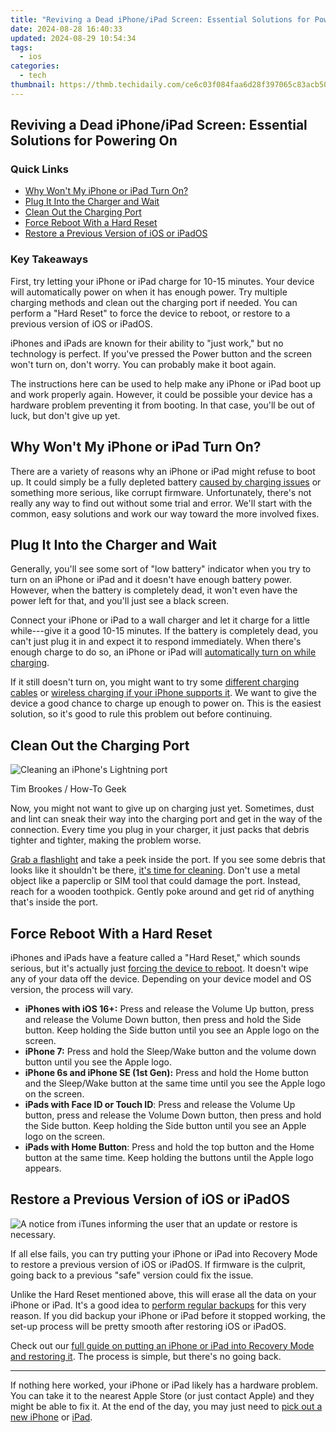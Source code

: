 ```yaml
---
title: "Reviving a Dead iPhone/iPad Screen: Essential Solutions for Powering On"
date: 2024-08-28 16:40:33
updated: 2024-08-29 10:54:34
tags:
  - ios
categories:
  - tech
thumbnail: https://thmb.techidaily.com/ce6c03f084faa6d28f397065c83acb50be7be1ae3bde8fc728fb219e33b59c83.jpeg
---
```


## Reviving a Dead iPhone/iPad Screen: Essential Solutions for Powering On

### Quick Links

* [Why Won't My iPhone or iPad Turn On?](https://youtube-clips.techidaily.com/achieving-affiliate-success-with-online-videos/)
* [Plug It Into the Charger and Wait](https://printer-issues.techidaily.com/fixed-printer-shows-error-message-epson/)
* [Clean Out the Charging Port](https://win-howtos.techidaily.com/expert-advice-on-mending-a-defective-laptop-microphone-no-more-voiceless-computers/)
* [Force Reboot With a Hard Reset](https://phone-solutions.techidaily.com/in-2024-methods-to-change-gps-location-on-vivo-v30-pro-drfone-by-drfone-virtual-android/)
* [Restore a Previous Version of iOS or iPadOS](https://facebook-clips.techidaily.com/new-2024-approved-pioneering-the-path-transitioning-xbox-sessions-to-fb/)

### Key Takeaways

 First, try letting your iPhone or iPad charge for 10-15 minutes. Your device will automatically power on when it has enough power. Try multiple charging methods and clean out the charging port if needed. You can perform a "Hard Reset" to force the device to reboot, or restore to a previous version of iOS or iPadOS.

 iPhones and iPads are known for their ability to "just work," but no technology is perfect. If you've pressed the Power button and the screen won't turn on, don't worry. You can probably make it boot again.

 The instructions here can be used to help make any iPhone or iPad boot up and work properly again. However, it could be possible your device has a hardware problem preventing it from booting. In that case, you'll be out of luck, but don't give up yet.

##  Why Won't My iPhone or iPad Turn On?

 There are a variety of reasons why an iPhone or iPad might refuse to boot up. It could simply be a fully depleted battery [caused by charging issues](https://techidaily.com/how-do-i-reset-my-xiaomi-redmi-note-12-4g-phone-without-technical-knowledge-drfone-by-drfone-reset-android-reset-android/) or something more serious, like corrupt firmware. Unfortunately, there's not really any way to find out without some trial and error. We'll start with the common, easy solutions and work our way toward the more involved fixes.

##  Plug It Into the Charger and Wait

 Generally, you'll see some sort of "low battery" indicator when you try to turn on an iPhone or iPad and it doesn't have enough battery power. However, when the battery is completely dead, it won't even have the power left for that, and you'll just see a black screen.

 Connect your iPhone or iPad to a wall charger and let it charge for a little while---give it a good 10-15 minutes. If the battery is completely dead, you can't just plug it in and expect it to respond immediately. When there's enough charge to do so, an iPhone or iPad will [automatically turn on while charging](https://change-location.techidaily.com/top-15-augmented-reality-games-like-pokemon-go-to-play-on-samsung-galaxy-s23-fe-drfone-by-drfone-virtual-android/).

 If it still doesn't turn on, you might want to try some [different charging cables](https://fox-helps.techidaily.com/2024-approved-top-6-virtual-reality-vr-gloves-to-check-out/) or [wireless charging if your iPhone supports it](https://some-techniques.techidaily.com/hero-session-x-vs-polaroid-cube-the-ultimate-editing-showdown-for-2024/). We want to give the device a good chance to charge up enough to power on. This is the easiest solution, so it's good to rule this problem out before continuing.

##  Clean Out the Charging Port

![Cleaning an iPhone's Lightning port](https://static1.howtogeekimages.com/wordpress/wp-content/uploads/2021/12/iphone_lightning_clean.jpg?trim=1,1&amp;bg-color=000&amp;pad=1,1) 

Tim Brookes / How-To Geek

 Now, you might not want to give up on charging just yet. Sometimes, dust and lint can sneak their way into the charging port and get in the way of the connection. Every time you plug in your charger, it just packs that debris tighter and tighter, making the problem worse.

[Grab a flashlight](https://youtube-videos.techidaily.com/top-ranked-screen-recorder-for-seamless-youtubing/) and take a peek inside the port. If you see some debris that looks like it shouldn't be there, [it's time for cleaning](https://change-location.techidaily.com/how-to-stop-my-spouse-from-spying-on-my-samsung-galaxy-m14-4g-drfone-by-drfone-virtual-android/). Don't use a metal object like a paperclip or SIM tool that could damage the port. Instead, reach for a wooden toothpick. Gently poke around and get rid of anything that's inside the port.

##  Force Reboot With a Hard Reset

 iPhones and iPads have a feature called a "Hard Reset," which sounds serious, but it's actually just [forcing the device to reboot](https://win-amazing.techidaily.com/instant-access-to-thrustmaster-t150-drivers-user-friendly-guide-on-swift-software-setup/). It doesn't wipe any of your data off the device. Depending on your device model and OS version, the process will vary.

* **iPhones with iOS 16+:** Press and release the Volume Up button, press and release the Volume Down button, then press and hold the Side button. Keep holding the Side button until you see an Apple logo on the screen.
* **iPhone 7:** Press and hold the Sleep/Wake button and the volume down button until you see the Apple logo.
* **iPhone 6s and iPhone SE (1st Gen):** Press and hold the Home button and the Sleep/Wake button at the same time until you see the Apple logo on the screen.
* **iPads with Face ID or Touch ID**: Press and release the Volume Up button, press and release the Volume Down button, then press and hold the Side button. Keep holding the Side button until you see an Apple logo on the screen.
* **iPads with Home Button**: Press and hold the top button and the Home button at the same time. Keep holding the buttons until the Apple logo appears.

##  Restore a Previous Version of iOS or iPadOS

![A notice from iTunes informing the user that an update or restore is necessary.](https://static1.howtogeekimages.com/wordpress/wp-content/uploads/2018/11/RestoreProblemDoneA.jpg?trim=1,1&amp;bg-color=000&amp;pad=1,1) 

 If all else fails, you can try putting your iPhone or iPad into Recovery Mode to restore a previous version of iOS or iPadOS. If firmware is the culprit, going back to a previous "safe" version could fix the issue.

 Unlike the Hard Reset mentioned above, this will erase all the data on your iPhone or iPad. It's a good idea to [perform regular backups](https://location-fake.techidaily.com/a-detailed-guide-on-faking-your-location-in-mozilla-firefox-on-motorola-moto-g73-5g-drfone-by-drfone-virtual-android/) for this very reason. If you did backup your iPhone or iPad before it stopped working, the set-up process will be pretty smooth after restoring iOS or iPadOS.

 Check out our [full guide on putting an iPhone or iPad into Recovery Mode and restoring it](https://youtube-web.techidaily.com/ed-youtubes-user-interface-for-comment-management-for-2024/). The process is simple, but there's no going back.

---

 If nothing here worked, your iPhone or iPad likely has a hardware problem. You can take it to the nearest Apple Store (or just contact Apple) and they might be able to fix it. At the end of the day, you may just need to [pick out a new iPhone](https://vimeo-videos.techidaily.com/in-2024-quick-vimeo-transformation-tips-easy-to-create-gifs/) or [iPad](https://screen-sharing-recording.techidaily.com/updated-in-2024-capturing-screen-content-on-huawei-mate-10-20-and-p-series-phones-via-built-in-recorders/).

<ins class="adsbygoogle"
     style="display:block"
     data-ad-format="autorelaxed"
     data-ad-client="ca-pub-7571918770474297"
     data-ad-slot="1223367746"></ins>



<ins class="adsbygoogle"
     style="display:block"
     data-ad-client="ca-pub-7571918770474297"
     data-ad-slot="8358498916"
     data-ad-format="auto"
     data-full-width-responsive="true"></ins>
